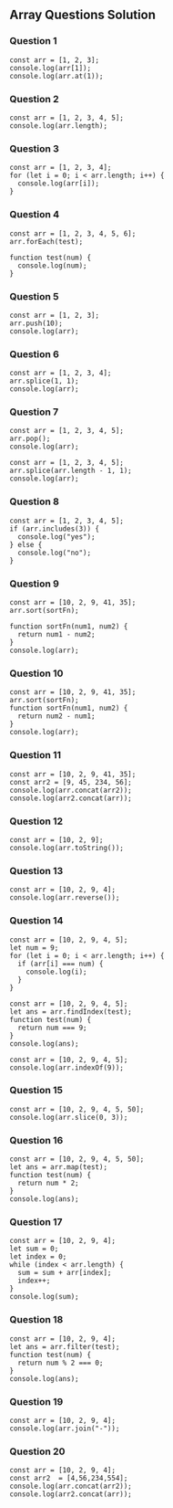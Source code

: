 ## Array Questions Solution

### Question 1

```
const arr = [1, 2, 3];
console.log(arr[1]);
console.log(arr.at(1));
```

### Question 2

```
const arr = [1, 2, 3, 4, 5];
console.log(arr.length);
```

### Question 3

```
const arr = [1, 2, 3, 4];
for (let i = 0; i < arr.length; i++) {
  console.log(arr[i]);
}
```

### Question 4

```
const arr = [1, 2, 3, 4, 5, 6];
arr.forEach(test);

function test(num) {
  console.log(num);
}
```

### Question 5

```
const arr = [1, 2, 3];
arr.push(10);
console.log(arr);
```

### Question 6

```
const arr = [1, 2, 3, 4];
arr.splice(1, 1);
console.log(arr);
```

### Question 7

```
const arr = [1, 2, 3, 4, 5];
arr.pop();
console.log(arr);
```

```
const arr = [1, 2, 3, 4, 5];
arr.splice(arr.length - 1, 1);
console.log(arr);
```

### Question 8

```
const arr = [1, 2, 3, 4, 5];
if (arr.includes(3)) {
  console.log("yes");
} else {
  console.log("no");
}
```

### Question 9

```
const arr = [10, 2, 9, 41, 35];
arr.sort(sortFn);

function sortFn(num1, num2) {
  return num1 - num2;
}
console.log(arr);
```

### Question 10

```
const arr = [10, 2, 9, 41, 35];
arr.sort(sortFn);
function sortFn(num1, num2) {
  return num2 - num1;
}
console.log(arr);
```

### Question 11

```
const arr = [10, 2, 9, 41, 35];
const arr2 = [9, 45, 234, 56];
console.log(arr.concat(arr2));
console.log(arr2.concat(arr));
```

### Question 12

```
const arr = [10, 2, 9];
console.log(arr.toString());
```

### Question 13

```
const arr = [10, 2, 9, 4];
console.log(arr.reverse());
```

### Question 14

```
const arr = [10, 2, 9, 4, 5];
let num = 9;
for (let i = 0; i < arr.length; i++) {
  if (arr[i] === num) {
    console.log(i);
  }
}
```

```
const arr = [10, 2, 9, 4, 5];
let ans = arr.findIndex(test);
function test(num) {
  return num === 9;
}
console.log(ans);
```

```
const arr = [10, 2, 9, 4, 5];
console.log(arr.indexOf(9));
```

### Question 15

```
const arr = [10, 2, 9, 4, 5, 50];
console.log(arr.slice(0, 3));
```

### Question 16

```
const arr = [10, 2, 9, 4, 5, 50];
let ans = arr.map(test);
function test(num) {
  return num * 2;
}
console.log(ans);
```

### Question 17

```
const arr = [10, 2, 9, 4];
let sum = 0;
let index = 0;
while (index < arr.length) {
  sum = sum + arr[index];
  index++;
}
console.log(sum);
```

### Question 18

```
const arr = [10, 2, 9, 4];
let ans = arr.filter(test);
function test(num) {
  return num % 2 === 0;
}
console.log(ans);
```

### Question 19

```
const arr = [10, 2, 9, 4];
console.log(arr.join("-"));
```

### Question 20

```
const arr = [10, 2, 9, 4];
const arr2  = [4,56,234,554];
console.log(arr.concat(arr2));
console.log(arr2.concat(arr));
```
